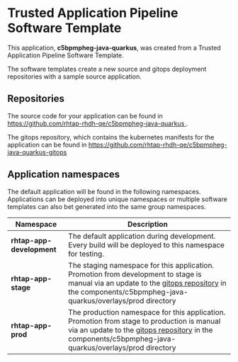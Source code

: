 # Trusted Application Pipeline Software Template

This application, **c5bpmpheg-java-quarkus**, was created from a Trusted Application Pipeline Software Template.

The software templates create a new source and gitops deployment repositories with a sample source application. 

## Repositories

The source code for your application can be found in [https://github.com/rhtap-rhdh-qe/c5bpmpheg-java-quarkus ](https://github.com/rhtap-rhdh-qe/c5bpmpheg-java-quarkus ).
 
The gitops repository, which contains the kubernetes manifests for the application can be found in 
[https://github.com/rhtap-rhdh-qe/c5bpmpheg-java-quarkus-gitops ](https://github.com/rhtap-rhdh-qe/c5bpmpheg-java-quarkus-gitops ) 

## Application namespaces 

The default application will be found in the following namespaces. Applications can be deployed into unique namespaces or multiple software templates can also bet generated into the same group namespaces.  

|  Namespace   |  Description   |  
| -------- | -------- |   
| **rhtap-app-development** | The default application during development. Every build will be deployed to this namespace for testing. | 
| **rhtap-app-stage** | The staging namespace for this application. Promotion from development to stage is manual via an update to the [gitops repository](https://github.com/rhtap-rhdh-qe/c5bpmpheg-java-quarkus-gitops ) in the components/c5bpmpheg-java-quarkus/overlays/prod directory |  
| **rhtap-app-prod** | The production namespace for this application. Promotion from stage to production is manual via an update to the [gitops repository](https://github.com/rhtap-rhdh-qe/c5bpmpheg-java-quarkus-gitops ) in the components/c5bpmpheg-java-quarkus/overlays/prod directory | 